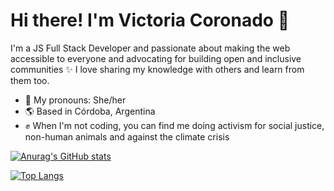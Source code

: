 
  # Hi there! I'm Victoria Coronado 👋


I'm a JS Full Stack Developer and passionate about making the web accessible to everyone and advocating for building open and inclusive communities ✨ I love sharing my knowledge with others and learn from them too. 

- 🌿 My pronouns: She/her
- 🌎 Based in Córdoba, Argentina
- ✊ When I'm not coding, you can find me doing activism for social justice, non-human animals and against the climate crisis


[![Anurag's GitHub stats](https://github-readme-stats.vercel.app/api?username=viccoronado)](https://github.com/viccoronado/github-readme-stats)

[![Top Langs](https://github-readme-stats.vercel.app/api/top-langs/?username=viccoronado&layout=compact)](https://github.com/viccoronado/github-readme-stats)

